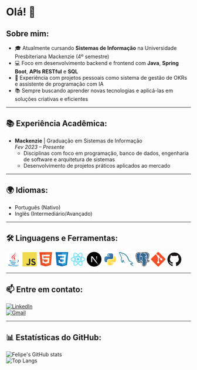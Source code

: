 # Olá! 👋

## Sobre mim:
- 🎓 Atualmente cursando **Sistemas de Informação** na Universidade Presbiteriana Mackenzie (4º semestre)  
- 💻 Foco em desenvolvimento backend e frontend com **Java**, **Spring Boot**, **APIs RESTful** e **SQL**  
- 🚀 Experiência com projetos pessoais como sistema de gestão de OKRs e assistente de programação com IA  
- 📚 Sempre buscando aprender novas tecnologias e aplicá-las em soluções criativas e eficientes  

---

## 📚 Experiência Acadêmica:
- **Mackenzie** | Graduação em Sistemas de Informação  
  *Fev 2023 – Presente*  
  - Disciplinas com foco em programação, banco de dados, engenharia de software e arquitetura de sistemas  
  - Desenvolvimento de projetos práticos aplicados ao mercado

---

## 🌍 Idiomas:
- Português (Nativo)  
- Inglês (Intermediário/Avançado)  

---

## 🛠 Linguagens e Ferramentas:
<p align="left">
  <img src="https://raw.githubusercontent.com/devicons/devicon/master/icons/java/java-original.svg" alt="Java" width="40" height="40"/>
  <img src="https://raw.githubusercontent.com/devicons/devicon/master/icons/javascript/javascript-original.svg" alt="JavaScript" width="40" height="40"/>
  <img src="https://raw.githubusercontent.com/devicons/devicon/master/icons/html5/html5-original.svg" alt="HTML" width="40" height="40"/>
  <img src="https://raw.githubusercontent.com/devicons/devicon/master/icons/css3/css3-original.svg" alt="CSS" width="40" height="40"/>
  <img src="https://raw.githubusercontent.com/devicons/devicon/master/icons/react/react-original.svg" alt="React.js" width="40" height="40"/>
  <img src="https://raw.githubusercontent.com/devicons/devicon/master/icons/nextjs/nextjs-original.svg" alt="Next.js" width="40" height="40"/>
  <img src="https://raw.githubusercontent.com/devicons/devicon/master/icons/python/python-original.svg" alt="Python" width="40" height="40"/>
  <img src="https://raw.githubusercontent.com/devicons/devicon/master/icons/mysql/mysql-original.svg" alt="MySQL" width="40" height="40"/>
  <img src="https://raw.githubusercontent.com/devicons/devicon/master/icons/postgresql/postgresql-original.svg" alt="PostgreSQL" width="40" height="40"/>
  <img src="https://raw.githubusercontent.com/devicons/devicon/master/icons/git/git-original.svg" alt="Git" width="40" height="40"/>
  <img src="https://raw.githubusercontent.com/devicons/devicon/master/icons/github/github-original.svg" alt="GitHub" width="40" height="40"/>
</p>

---

## 📫 Entre em contato:
[![LinkedIn](https://img.shields.io/badge/LinkedIn-blue?style=flat&logo=linkedin)](https://www.linkedin.com/in/felipe-melantonio)  
[![Gmail](https://img.shields.io/badge/Email-Contato-red?logo=gmail)](mailto:felipemelantonio3@gmail.com)  

---

## 📊 Estatísticas do GitHub:
![Felipe's GitHub stats](https://github-readme-stats.vercel.app/api?username=FelipeMelantonio&show_icons=true&theme=radical)  
![Top Langs](https://github-readme-stats.vercel.app/api/top-langs/?username=FelipeMelantonio&layout=compact&theme=radical)

